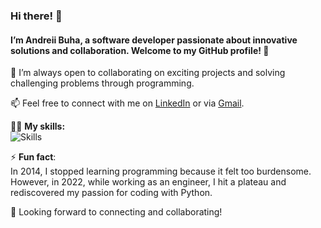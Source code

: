 ### Hi there! 👋  

#### I’m Andreii Buha, a software developer passionate about innovative solutions and collaboration. Welcome to my GitHub profile! 🌟  

👯 I’m always open to collaborating on exciting projects and solving challenging problems through programming.  

📫 Feel free to connect with me on [LinkedIn](https://www.linkedin.com/in/andrii-buha/) or via [Gmail](bugandreij@gmail.com).  

🦶🏼 **My skills:**  
![Skills](https://skillicons.dev/icons?i=python,django,fastapi,docker,postgresql,mongodb,git,github,linux,,,&perline=)

⚡ **Fun fact**:  
In 2014, I stopped learning programming because it felt too burdensome. However, in 2022, while working as an engineer, I hit a plateau and rediscovered my passion for coding with Python.

🚀 Looking forward to connecting and collaborating!

<!--
**Asbuga/Asbuga** is a ✨ _special_ ✨ repository because its `README.md` (this file) appears on your GitHub profile.

Here are some ideas to get you started:

- 🔭 I’m currently working on ...
- 🌱 I’m currently learning ...
- 👯 I’m looking to collaborate on ...
- 🤔 I’m looking for help with ...
- 💬 Ask me about ...
- 📫 How to reach me: ...
- 😄 Pronouns: ...
- ⚡ Fun fact: ...
-->
